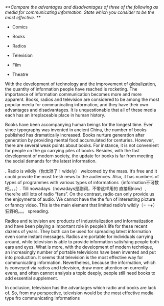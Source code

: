 _**Compare the advantages and disadvantages of three of the following as media for communicating information. State which you consider to be the most effective. **_

* Comics

* Books

* Radios

* Television

* Film

* Theatre


With the development of technology and the improvement of globalization, the quantity of information people have reached is rocketing. The importance of information communication becomes more and more apparent. Books, radios and television are considered to be among the most popular media for communicating information, and they have their own advantages and disadvantages. It is unquestionable that all of these media each has an irreplaceable place in human history.

Books have been accompanying human beings for the longest time. Ever since typography was invented in ancient China, the number of books published has dramatically increased. Books nurture generation after generation by providing mental food accumulated for centuries. However, there are several weak points about books. For instance, it is not convenient for people on the go carrying piles of books. Besides, with the fast development of modern society, the update for books is far from meeting the social demands for the latest information.

. Radio is wildly（你太矬了！widely） welcomed by the mass. It’s free and it could provide the most fresh news to the audiences. Also, it has numbers of types of programmes with various types of informations（information不可数吧。。。）. Till nowadays（nowadays是副词，不带这样用的 直接用now）, there’re still lots of radio “fans”. On the contrast, radio can only provide us the enjoyments of audio. We cannot have the the fun of interesting picture or fanncy video. This is the main element that limited radio’s wildly（= =+）狂野的。。。 spreading.



Radios and television are products of industrialization and informatization and have been playing a important role in people’s life for these recent dazens of years. They both can be used for spreading latest information even some instant messages. Radios are portable for individuals carrying around, while television is able to provide information satisfying people both ears and eyes. What is more, with the development of modern technique, an increasingly number of portable televisions have been invented and put into production. It seems that television is the most effective way for communicating information. Nevertheless, because the information, which is conveyed via radios and television, draw more attention on currently evens, and often cannot analysis a topic deeply, people still need books to add essential supplement.

In coclusion, television has the advantages which radio and books are lack of. So, from my perspective, television would be the most effective media type fro communicating informations

